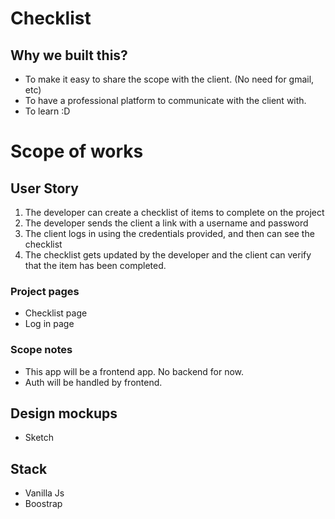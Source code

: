 # Checklist

## Why we built this?

- To make it easy to share the scope with the client. (No need for gmail, etc)
- To have a professional platform to communicate with the client with.
- To learn :D

# Scope of works

## User Story

1. The developer can create a checklist of items to complete on the project
2. The developer sends the client a link with a username and password
3. The client logs in using the credentials provided, and then can see the checklist
4. The checklist gets updated by the developer and the client can verify that the item has been completed.

### Project pages

- Checklist page
- Log in page

### Scope notes

- This app will be a frontend app. No backend for now.
- Auth will be handled by frontend.

## Design mockups

- Sketch

## Stack

- Vanilla Js
- Boostrap
